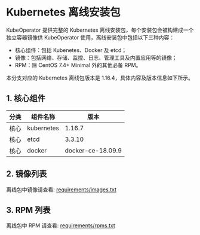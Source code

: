 # Kubernetes 离线安装包

KubeOperator 提供完整的 Kubernetes 离线安装包，每个安装包会被构建成一个独立容器镜像供 KubeOperator 使用，离线安装包中包括以下三种内容：

- 核心组件：包括 Kubenetes、Docker 及 etcd；
- 镜像：包括网络、存储、监控、日志、管理工具及内置应用等的镜像；
- RPM：除 CentOS 7.4+ Minimal 外的其他必备 RPM。

本分支对应的 Kubernetes 离线包版本是 1.16.4，具体内容及版本信息如下所示。

## 1. 核心组件

|  分类  |  组件名称   | 版本  |
|  ---- |  ----  | ----  |
| 核心 | kubernetes  | 1.16.7 |
| 核心 | etcd  | 3.3.10 |
| 核心 | docker  | docker-ce-18.09.9 |

## 2. 镜像列表

离线包中镜像请查看: [requirements/images.txt](requirements/images.txt)

## 3. RPM 列表

离线包中 RPM 请查看: [requirements/rpms.txt](requirements/rpms.txt)
